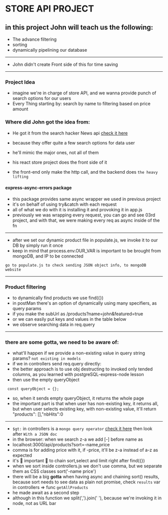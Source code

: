 # STORE API PROJECT

## in this project John will teach us the following:

- The advance filtering
- sorting
- dynamically pipelining our database

---

- John didn't create Front side of this for time saving

---

### Project Idea

- imagine we're in charge of store API, and we wanna provide punch of search options for our users
- Every Thing starting by: search by name to filtering based on price amount

### Where did John got the idea from:

- He got it from the search hacker News api
[check it here](https://hn.algolia.com/api)
- because they offer quite a few search options for data user

- he'll mimic the major ones, not all of them
- his react store project does the front side of it
- the front-end only make the http call, and the backend does `the heavy lifting`

#### express-async-errors package

- this package provides same async wrapper we used in previous project
- it's on behalf of using try&catch with each request
- all of what we do with it is installing it and provoking it in app.js
- previously we was wrapping every request, you can go and see 03rd project, and with that, we were making every req as async inside of the fn

---

- after we set our dynamic product file in populate.js, we invoke it to our DB by simply run it once
- keep in mind that process.env.OUR_VAR is important to be brought from mongoDB, and IP to be connected 

```tip
go to populate.js to check sending JSON object info, to mongoDB website
```

---

### Product filtering

- to dynamically find products we use find({})
- in postMan there's an option of dynamically using many specifiers, as query params
- if you make the subUrl as /products?name=john&featured=true
- or we can easily put keys and values in the table below
- we observe searching data in req.query

---

### there are some gotta, we need to be aware of:

- what'll happen if we provide a non-existing value in query string params? `not existing in models`
- if we in controllers send req.query directly:
- the better approach is to use obj destructing to invoked only tended columns, as you learned with postgreSQL-express-node lesson
- then use the empty queryObject

```text
 const queryObject = {};
```

- so, when it sends empty queryObject, it returns the whole page
- the important part is that when user has non-existing key, it returns all, but when user selects existing key, with non-existing value, it'll return "products": [],"nbHits":0

---

- `$gt:` in controllers is a `mongo query operator`
[check it here](https://mongoosejs.com/docs/queries.html) then look after `With a JSON doc`
- in the browser: when we search z-a we add [-] before name as 
- localhost:3000/api/products?sort=-name,price
- comma is for adding price with it, if -price, it'll be z-a instead of a-z as expected
- it's 🔴 important 🔴 to chain sort,select and limit right after find({})
- when we sort inside controllers.js we don't use comma, but we separate them as CSS classes sort('-name price')
- there will be a big **gotta** when having async and chaining sort() results, because sort needs to see data as plain not promise, check `results` var in controllers => func `getAllProducts`
- he made await as a second step
- although in this function we split(',').join(' '), because we're invoking it in node, not as URL bar
- 
